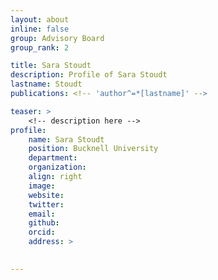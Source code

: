 ```yaml
---
layout: about
inline: false
group: Advisory Board
group_rank: 2

title: Sara Stoudt
description: Profile of Sara Stoudt
lastname: Stoudt
publications: <!-- 'author^=*[lastname]' -->

teaser: >
    <!-- description here -->
profile:
    name: Sara Stoudt
    position: Bucknell University
    department: 
    organization: 
    align: right
    image: 
    website: 
    twitter: 
    email: 
    github: 
    orcid: 
    address: >
        

---
```


<!-- longer bio here -->
